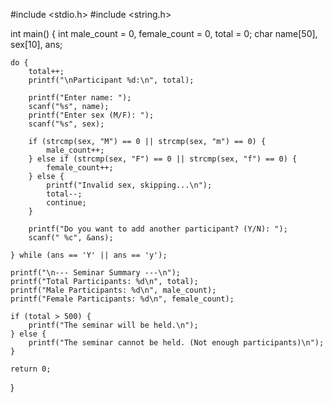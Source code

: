 #include <stdio.h>
#include <string.h>

int main() {
    int male_count = 0, female_count = 0, total = 0;
    char name[50], sex[10], ans;

    do {
        total++;  
        printf("\nParticipant %d:\n", total);

        printf("Enter name: ");
        scanf("%s", name);  
        printf("Enter sex (M/F): ");
        scanf("%s", sex);

        if (strcmp(sex, "M") == 0 || strcmp(sex, "m") == 0) {
            male_count++;
        } else if (strcmp(sex, "F") == 0 || strcmp(sex, "f") == 0) {
            female_count++;
        } else {
            printf("Invalid sex, skipping...\n");
            total--;
            continue;
        }

        printf("Do you want to add another participant? (Y/N): ");
        scanf(" %c", &ans);

    } while (ans == 'Y' || ans == 'y');

    printf("\n--- Seminar Summary ---\n");
    printf("Total Participants: %d\n", total);
    printf("Male Participants: %d\n", male_count);
    printf("Female Participants: %d\n", female_count);

    if (total > 500) {
        printf("The seminar will be held.\n");
    } else {
        printf("The seminar cannot be held. (Not enough participants)\n");
    }

    return 0;
}
